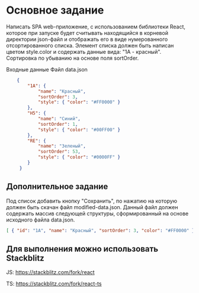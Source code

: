 # Основное задание
Написать SPA web-приложение, с использованием библиотеки React, которое при запуске будет считывать находящийся в корневой директории json-файл и отображать его в виде нумерованного отсортированного списка.
Элемент списка должен быть написан цветом style.color и содержать данные вида: "1A - красный".
Сортировка по убыванию на основе поля sortOrder.


Входные данные Файл data.json
```json
    {
    	"1A": { 
    		"name": "Красный",
    		"sortOrder": 3,
    		"style": { "color": "#FF0000" }
    	},
    	"H5": {
     		"name": "Синий",
    		"sortOrder": 1,
    		"style": { "color": "#00FF00" }
    	}, 
    	"RE": {
    		"name": "Зеленый",
    		"sortOrder": 53, 
    		"style": { "color": "#0000FF" } 
    	}
     }
```


## Дополнительное задание
Под список добавить кнопку "Сохранить", по нажатию на которую должен быть скачан файл modified-data.json.
Данный файл должен содержать массив следующей структуры, сформированный на основе исходного файла data.json.
```json
[ { "id": "1A", "name": "Красный", "sortOrder": 3, "color": "#FF0000" } ]
```


## Для выполнения можно использовать Stackblitz

JS: https://stackblitz.com/fork/react

TS: https://stackblitz.com/fork/react-ts
